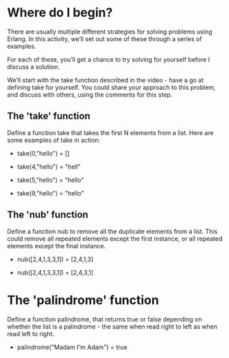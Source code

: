 # Where do I begin?
There are usually multiple different strategies for solving problems using Erlang. In this activity, we’ll set out some of these through a series of examples.

For each of these, you’ll get a chance to try solving for yourself before I discuss a solution.

We’ll start with the take function described in the video - have a go at defining take for yourself. You could share your approach to this problem, and discuss with others, using the comments for this step.

## The 'take' function

Define a function take that takes the first N elements from a list. Here are some examples of take in action:

- take(0,"hello") = []

- take(4,"hello") = "hell"

- take(5,"hello") = "hello"

- take(9,"hello") = "hello"

## The 'nub' function

Define a function nub to remove all the duplicate elements from a list. This could remove all repeated elements except the first instance, or all repeated elements except the final instance.

- nub([2,4,1,3,3,1]) = [2,4,1,3]

- nub([2,4,1,3,3,1]) = [2,4,3,1]

# The 'palindrome' function

Define a function palindrome, that returns true or false depending on whether the list is a palindrome - the same when read right to left as when read left to right.

- palindrome("Madam I\'m Adam") = true